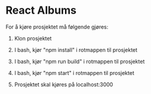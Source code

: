 # React Albums

For å kjøre prosjektet må følgende gjøres:

1. Klon prosjektet

2. I bash, kjør "npm install" i rotmappen til prosjektet

3. I bash, kjør "npm run build" i rotmappen til prosjektet

4. I bash, kjør "npm start" i rotmappen til prosjektet

5. Prosjektet skal kjøres på localhost:3000
